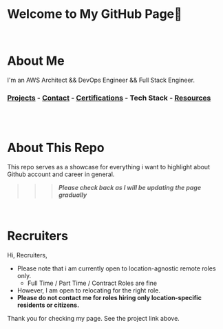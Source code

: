 # Welcome to My GitHub Page👋 <a id ='top'></a>

<br>

# About Me

I'm an AWS Architect && DevOps Engineer && Full Stack Engineer.

### [Projects](./projects.md) - [Contact](https://www.linkedin.com/in/temikelani/) - [Certifications](https://www.credly.com/users/temidayo-kelani/badges) - Tech Stack - [Resources](./resources.md)

<br><br>

# About This Repo

This repo serves as a showcase for everything i want to highlight about Github account and career in general.

> > > **_Please check back as I will be updating the page gradually_**

<br>

# Recruiters

Hi, Recruiters,

- Please note that i am currently open to location-agnostic remote roles only.
  - Full Time / Part Time / Contract Roles are fine
- However, I am open to relocating for the right role.
- **Please do not contact me for roles hiring only location-specific residents or citizens.**

Thank you for checking my page. See the project link above.
